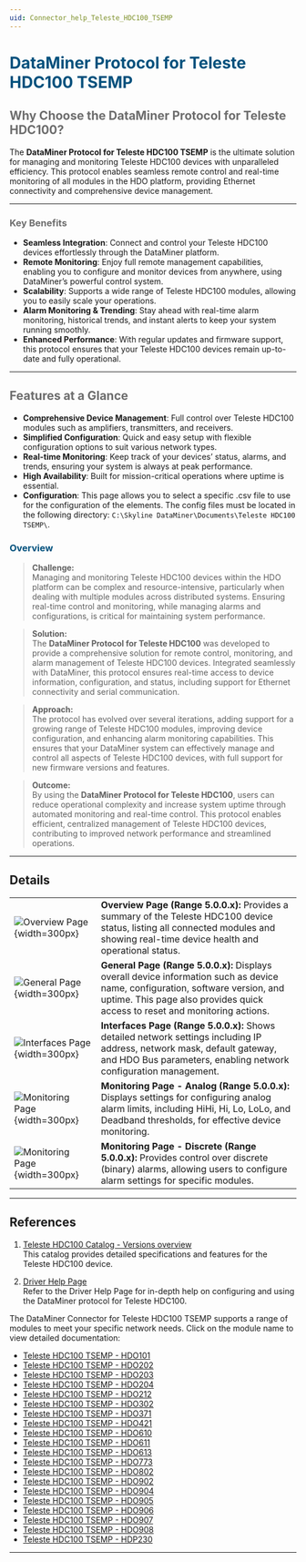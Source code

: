 ```yaml
---
uid: Connector_help_Teleste_HDC100_TSEMP
---
```

# <span style="color: #00517d;">**DataMiner Protocol for Teleste HDC100 TSEMP**</span>

## <span style="color: #6d6d6d;">Why Choose the DataMiner Protocol for Teleste HDC100?</span>

The **DataMiner Protocol for Teleste HDC100 TSEMP** is the ultimate solution for managing and monitoring Teleste HDC100 devices with unparalleled efficiency. This protocol enables seamless remote control and real-time monitoring of all modules in the HDO platform, providing Ethernet connectivity and comprehensive device management.

---

### <span style="color: #6d6d6d;">Key Benefits</span>

- **Seamless Integration**: Connect and control your Teleste HDC100 devices effortlessly through the DataMiner platform.
- **Remote Monitoring**: Enjoy full remote management capabilities, enabling you to configure and monitor devices from anywhere, using DataMiner’s powerful control system.
- **Scalability**: Supports a wide range of Teleste HDC100 modules, allowing you to easily scale your operations.
- **Alarm Monitoring & Trending**: Stay ahead with real-time alarm monitoring, historical trends, and instant alerts to keep your system running smoothly.
- **Enhanced Performance**: With regular updates and firmware support, this protocol ensures that your Teleste HDC100 devices remain up-to-date and fully operational.

---

## <span style="color: #6d6d6d;">Features at a Glance</span>

- **Comprehensive Device Management**: Full control over Teleste HDC100 modules such as amplifiers, transmitters, and receivers.
- **Simplified Configuration**: Quick and easy setup with flexible configuration options to suit various network types.
- **Real-time Monitoring**: Keep track of your devices’ status, alarms, and trends, ensuring your system is always at peak performance.
- **High Availability**: Built for mission-critical operations where uptime is essential.
- **Configuration**: This page allows you to select a specific .csv file to use for the configuration of the elements. The config files must be located in the following directory: `C:\Skyline DataMiner\Documents\Teleste HDC100 TSEMP\`.


### <span style="color: #00517d;">Overview</span>

> **Challenge:**  
> Managing and monitoring Teleste HDC100 devices within the HDO platform can be complex and resource-intensive, particularly when dealing with multiple modules across distributed systems. Ensuring real-time control and monitoring, while managing alarms and configurations, is critical for maintaining system performance.

> **Solution:**  
> The **DataMiner Protocol for Teleste HDC100** was developed to provide a comprehensive solution for remote control, monitoring, and alarm management of Teleste HDC100 devices. Integrated seamlessly with DataMiner, this protocol ensures real-time access to device information, configuration, and status, including support for Ethernet connectivity and serial communication.

> **Approach:**  
> The protocol has evolved over several iterations, adding support for a growing range of Teleste HDC100 modules, improving device configuration, and enhancing alarm monitoring capabilities. This ensures that your DataMiner system can effectively manage and control all aspects of Teleste HDC100 devices, with full support for new firmware versions and features.

> **Outcome:**  
> By using the **DataMiner Protocol for Teleste HDC100**, users can reduce operational complexity and increase system uptime through automated monitoring and real-time control. This protocol enables efficient, centralized management of Teleste HDC100 devices, contributing to improved network performance and streamlined operations.

---
## Details  

|   |   |
|---|---|
| ![Overview Page](~/connector/images/hdcOverviewPage.png){width=300px}  | **Overview Page (Range 5.0.0.x):** Provides a summary of the Teleste HDC100 device status, listing all connected modules and showing real-time device health and operational status. |
| ![General Page](~/connector/images/hdcGeneralPage.png){width=300px}  | **General Page (Range 5.0.0.x):** Displays overall device information such as device name, configuration, software version, and uptime. This page also provides quick access to reset and monitoring actions. |
| ![Interfaces Page](~/connector/images/hdcInterfacesPage.png){width=300px}  | **Interfaces Page (Range 5.0.0.x):** Shows detailed network settings including IP address, network mask, default gateway, and HDO Bus parameters, enabling network configuration management. |
| ![Monitoring Page](~/connector/images/hdcMonitoringAnalogPage.png){width=300px}  | **Monitoring Page - Analog (Range 5.0.0.x):** Displays settings for configuring analog alarm limits, including HiHi, Hi, Lo, LoLo, and Deadband thresholds, for effective device monitoring. |
| ![Monitoring Page](~/connector/images/hdcMonitoringDiscrete.png){width=300px}  | **Monitoring Page - Discrete (Range 5.0.0.x):** Provides control over discrete (binary) alarms, allowing users to configure alarm settings for specific modules. |

---
## References
1. [Teleste HDC100 Catalog - Versions overview](https://catalog.dataminer.services/details/e6231e48-f120-4993-ba47-8975295ea617)  
   This catalog provides detailed specifications and features for the Teleste HDC100 device.

2. [Driver Help Page](./Connector_help_Teleste_HDC100_TSEMP_Overview.md)  
   Refer to the Driver Help Page for in-depth help on configuring and using the DataMiner protocol for Teleste HDC100.

The DataMiner Connector for Teleste HDC100 TSEMP supports a range of modules to meet your specific network needs. Click on the module name to view detailed documentation:

- [Teleste HDC100 TSEMP - HDO101](xref:Connector_help_Teleste_HDC100_TSEMP_-_HDO101)
- [Teleste HDC100 TSEMP - HDO202](xref:Connector_help_Teleste_HDC100_TSEMP_-_HDO202)
- [Teleste HDC100 TSEMP - HDO203](xref:Connector_help_Teleste_HDC100_TSEMP_-_HDO203)
- [Teleste HDC100 TSEMP - HDO204](xref:Connector_help_Teleste_HDC100_TSEMP_-_HDO204)
- [Teleste HDC100 TSEMP - HDO212](xref:Connector_help_Teleste_HDC100_TSEMP_-_HDO212)
- [Teleste HDC100 TSEMP - HDO302](xref:Connector_help_Teleste_HDC100_TSEMP_-_HDO302)
- [Teleste HDC100 TSEMP - HDO371](xref:Connector_help_Teleste_HDC100_TSEMP_-_HDO371)
- [Teleste HDC100 TSEMP - HDO421](xref:Connector_help_Teleste_HDC100_TSEMP_-_HDO421)
- [Teleste HDC100 TSEMP - HDO610](xref:Connector_help_Teleste_HDC100_TSEMP_-_HDO610)
- [Teleste HDC100 TSEMP - HDO611](xref:Connector_help_Teleste_HDC100_TSEMP_-_HDO611)
- [Teleste HDC100 TSEMP - HDO613](xref:Connector_help_Teleste_HDC100_TSEMP_-_HDO613)
- [Teleste HDC100 TSEMP - HDO773](xref:Connector_help_Teleste_HDC100_TSEMP_-_HDO773)
- [Teleste HDC100 TSEMP - HDO802](xref:Connector_help_Teleste_HDC100_TSEMP_-_HDO802)
- [Teleste HDC100 TSEMP - HDO902](xref:Connector_help_Teleste_HDC100_TSEMP_-_HDO902)
- [Teleste HDC100 TSEMP - HDO904](xref:Connector_help_Teleste_HDC100_TSEMP_-_HDO904)
- [Teleste HDC100 TSEMP - HDO905](xref:Connector_help_Teleste_HDC100_TSEMP_-_HDO905)
- [Teleste HDC100 TSEMP - HDO906](xref:Connector_help_Teleste_HDC100_TSEMP_-_HDO906)
- [Teleste HDC100 TSEMP - HDO907](xref:Connector_help_Teleste_HDC100_TSEMP_-_HDO907)
- [Teleste HDC100 TSEMP - HDO908](xref:Connector_help_Teleste_HDC100_TSEMP_-_HDO908)
- [Teleste HDC100 TSEMP - HDP230](xref:Connector_help_Teleste_HDC100_TSEMP_-_HDP230)

---